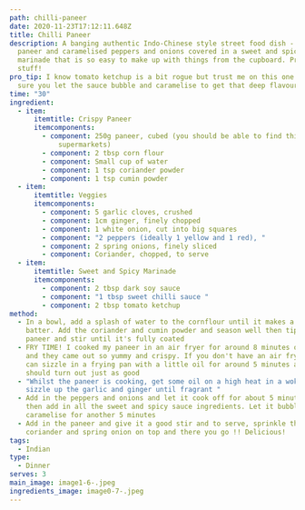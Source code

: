 ```yaml
---
path: chilli-paneer
date: 2020-11-23T17:12:11.648Z
title: Chilli Paneer
description: A banging authentic Indo-Chinese style street food dish - crispy
  paneer and caramelised peppers and onions covered in a sweet and spicy
  marinade that is so easy to make up with things from the cupboard. Proper good
  stuff!
pro_tip: I know tomato ketchup is a bit rogue but trust me on this one! Make
  sure you let the sauce bubble and caramelise to get that deep flavour.
time: "30"
ingredient:
  - item:
      itemtitle: Crispy Paneer
      itemcomponents:
        - component: 250g paneer, cubed (you should be able to find this in most big
            supermarkets)
        - component: 2 tbsp corn flour
        - component: Small cup of water
        - component: 1 tsp coriander powder
        - component: 1 tsp cumin powder
  - item:
      itemtitle: Veggies
      itemcomponents:
        - component: 5 garlic cloves, crushed
        - component: 1cm ginger, finely chopped
        - component: 1 white onion, cut into big squares
        - component: "2 peppers (ideally 1 yellow and 1 red), "
        - component: 2 spring onions, finely sliced
        - component: Coriander, chopped, to serve
  - item:
      itemtitle: Sweet and Spicy Marinade
      itemcomponents:
        - component: 2 tbsp dark soy sauce
        - component: "1 tbsp sweet chilli sauce "
        - component: 2 tbsp tomato ketchup
method:
  - In a bowl, add a splash of water to the cornflour until it makes a thick
    batter. Add the coriander and cumin powder and season well then tip in the
    paneer and stir until it's fully coated
  - FRY TIME! I cooked my paneer in an air fryer for around 8 minutes on 180C
    and they came out so yummy and crispy. If you don't have an air fryer, you
    can sizzle in a frying pan with a little oil for around 5 minutes and they
    should turn out just as good
  - "Whilst the paneer is cooking, get some oil on a high heat in a wok and
    sizzle up the garlic and ginger until fragrant "
  - Add in the peppers and onions and let it cook off for about 5 minutes and
    then add in all the sweet and spicy sauce ingredients. Let it bubble and
    caramelise for another 5 minutes
  - Add in the paneer and give it a good stir and to serve, sprinkle the
    coriander and spring onion on top and there you go !! Delicious!
tags:
  - Indian
type:
  - Dinner
serves: 3
main_image: image1-6-.jpeg
ingredients_image: image0-7-.jpeg
---
```

